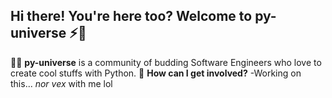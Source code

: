 ## Hi there! You're here too? Welcome to py-universe ⚡🚀

🙋‍♀️ **py-universe** is a community of budding Software Engineers who love to create cool stuffs with Python.
🌈 **How can I get involved?** -Working on this... _nor vex_ with me lol
